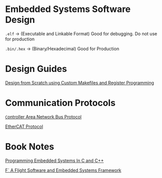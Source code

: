 # Embedded Systems Software Design

`.elf` → (Executable and Linkable Format) Good for debugging. Do not use for production

`.bin/.hex` → (Binary/Hexadecimal) Good for Production

# Design Guides

[Design from Scratch using Custom Makefiles and Register Programming](Embedded%20Systems%20Software%20Design%20ef08e3bb8bf3480c9b7a84c266edb463/Design%20from%20Scratch%20using%20Custom%20Makefiles%20and%20Reg%206f43a806ee5b46ef9cac332e5f0fc132.md)

# Communication Protocols

[`C`ontroller Area Network Bus Protocol](Embedded%20Systems%20Software%20Design%20ef08e3bb8bf3480c9b7a84c266edb463/Controller%20Area%20Network%20Bus%20Protocol%20ed6cdc911e1c4225a9146f5499d791d0.md)

[EtherCAT Protocol](Embedded%20Systems%20Software%20Design%20ef08e3bb8bf3480c9b7a84c266edb463/EtherCAT%20Protocol%200571ae01760843789d1c31a5d548d9c9.md)

# Book Notes

[Programming Embedded Systems In C and C++](Embedded%20Systems%20Software%20Design%20ef08e3bb8bf3480c9b7a84c266edb463/Programming%20Embedded%20Systems%20In%20C%20and%20C++%208684f707af334cfb89afa2bdcb745ce2.md)

[F´ A Flight Software and Embedded Systems Framework](https://nasa.github.io/fprime/)
